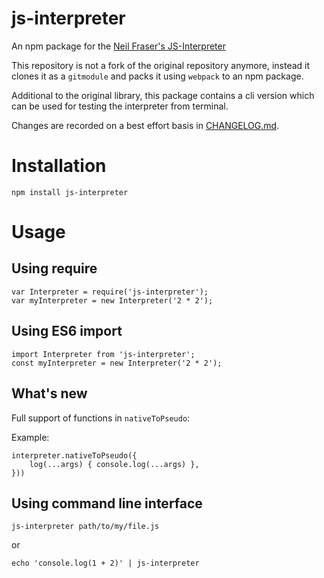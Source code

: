 js-interpreter
==============

An npm package for the [Neil Fraser's JS-Interpreter](https://github.com/NeilFraser/JS-Interpreter)

This repository is not a fork of the original repository anymore, instead it
clones it as a `gitmodule` and packs it using `webpack` to an npm package.

Additional to the original library, this package contains a cli version which
can be used for testing the interpreter from terminal.

Changes are recorded on a best effort basis in [CHANGELOG.md](CHANGELOG.md).

# Installation

`npm install js-interpreter`

# Usage

## Using require

```
var Interpreter = require('js-interpreter');
var myInterpreter = new Interpreter('2 * 2');
```

## Using ES6 import

```
import Interpreter from 'js-interpreter';
const myInterpreter = new Interpreter('2 * 2');
```

## What's new

Full support of functions in `nativeToPseudo`:

Example:
```
interpreter.nativeToPseudo({
    log(...args) { console.log(...args) },
}))
```

## Using command line interface

```
js-interpreter path/to/my/file.js
```

or

```
echo 'console.log(1 + 2)' | js-interpreter 
```
